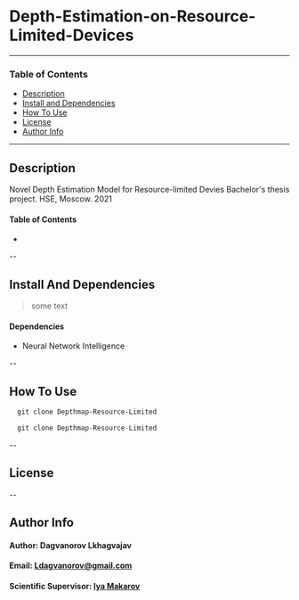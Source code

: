 # Depth-Estimation-on-Resource-Limited-Devices

---
### Table of Contents

- [Description](#description)
- [Install and Dependencies](#install-and-dependencies)
- [How To Use](#how-to-use)
- [License](#license)
- [Author Info](#author-info)
--- 
## Description
Novel Depth Estimation Model for Resource-limited Devies
Bachelor's thesis project. HSE, Moscow. 2021

#### Table of Contents
- 

--
## Install And Dependencies

> some text
#### Dependencies
- Neural Network Intelligence 

--
## How To Use

```html
  git clone Depthmap-Resource-Limited
```

```python
  git clone Depthmap-Resource-Limited
```

--
## License

--
## Author Info

#### Author: Dagvanorov Lkhagvajav 
#### Email: Ldagvanorov@gmail.com
#### Scientific Supervisor: [lya Makarov](https://www.hse.ru/en/staff/iamakarov)


